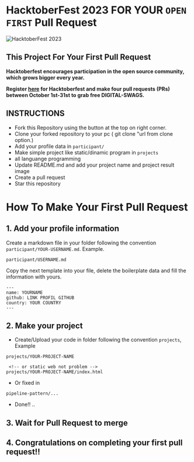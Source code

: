 # HacktoberFest 2023 FOR YOUR `OPEN FIRST` Pull Request
![HacktoberFest 2023](https://github.com/Shiirookami/hacktoberfest/blob/main/.github/hacktoberfest2023.png)


## This Project For Your First Pull Request

**Hacktoberfest encourages participation in the open source community, which grows bigger every year.**

**Register [here](https://hacktoberfest.digitalocean.com) for Hacktoberfest and make four pull requests (PRs) between October 1st-31st to grab free DIGITAL-SWAGS.**

## INSTRUCTIONS
- Fork this Repository using the button at the top on right corner.
- Clone your forked repository to your pc ( git clone "url from clone option.)
- Add your profile data in `participant/`
- Make simple project like static/dinamic program in `projects`
- all languange programming
- Update README.md and add your project name and project result image
- Create a pull request
- Star this repository

# How To Make Your First Pull Request
## 1. Add your profile information
Create a markdown file in your folder following the convention `participant/YOUR-USERNAME.md`. Example.

```
participant/USERNAME.md
```

Copy the next template into your file, delete the boilerplate data and fill the information with yours.

```
---
name: YOURNAME
github: LINK PROFIL GITHUB
country: YOUR COUNTRY
---
```

## 2. Make your project
- Create/Upload your code in folder following the convention `projects`, Example
```
projects/YOUR-PROJECT-NAME

 <!-- or static web not problem -->
projects/YOUR-PROJECT-NAME/index.html
```
- Or fixed in
```
pipeline-pattern/...
```
- Done!! ..

## 3. Wait for Pull Request to merge

## 4. Congratulations on completing your first pull request!!
